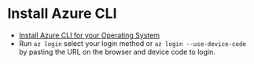 # Install Azure CLI

- [Install Azure CLI for your Operating System](https://learn.microsoft.com/en-us/cli/azure/install-azure-cli)
- Run ```az login``` select your login method or ```az login --use-device-code``` by pasting the URL on the browser and device code to login.

